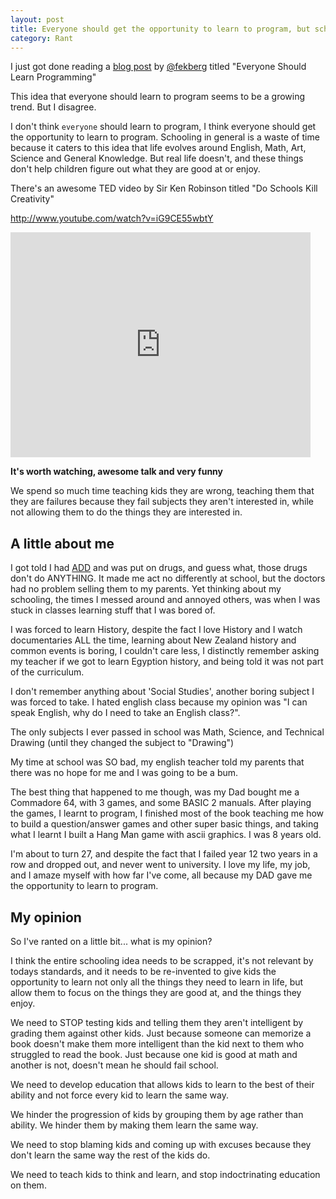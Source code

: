 ```yaml
---
layout: post
title: Everyone should get the opportunity to learn to program, but school is a waste of time
category: Rant
---
```


I just got done reading a [blog post](http://blog.filipekberg.se/2013/03/04/everyone-should-learn-programming/) by [@fekberg](https://twitter.com/fekberg) titled "Everyone Should Learn Programming"

This idea that everyone should learn to program seems to be a growing trend. But I disagree. 

I don't think `everyone` should learn to program, I think everyone should get the opportunity to learn to program. Schooling in general is a waste of time because it caters to this idea that life evolves around English, Math, Art, Science and General Knowledge. But real life doesn't, and these things don't help children figure out what they are good at or enjoy.

There's an awesome TED video by Sir Ken Robinson titled "Do Schools Kill Creativity"

<http://www.youtube.com/watch?v=iG9CE55wbtY>

<object width="480" height="360"><param name="movie" value="https://www.youtube.com/v/iG9CE55wbtY?hl=en_US&amp;version=3&amp;rel=0"></param><param name="allowFullScreen" value="true"></param><param name="allowscriptaccess" value="always"></param><embed src="https://www.youtube.com/v/iG9CE55wbtY?hl=en_US&amp;version=3&amp;rel=0" type="application/x-shockwave-flash" width="480" height="360" allowscriptaccess="always" allowfullscreen="true"></embed></object>

**It's worth watching, awesome talk and very funny**

<!--experpt-->

We spend so much time teaching kids they are wrong, teaching them that they are failures because they fail subjects they aren't interested in, while not allowing them to do the things they are interested in.

## A little about me

I got told I had [ADD](http://en.wikipedia.org/wiki/Attention_deficit_disorder) and was put on drugs, and guess what, those drugs don't do ANYTHING. It made me act no differently at school, but the doctors had no problem selling them to my parents. Yet thinking about my schooling, the times I messed around and annoyed others, was when I was stuck in classes learning stuff that I was bored of.

I was forced to learn History, despite the fact I love History and I watch documentaries ALL the time, learning about New Zealand history and common events is boring, I couldn't care less, I distinctly remember asking my teacher if we got to learn Egyption history, and being told it was not part of the curriculum. 

I don't remember anything about 'Social Studies', another boring subject I was forced to take. I hated english class because my opinion was "I can speak English, why do I need to take an English class?". 

The only subjects I ever passed in school was Math, Science, and Technical Drawing (until they changed the subject to "Drawing")

My time at school was SO bad, my english teacher told my parents that there was no hope for me and I was going to be a bum. 

The best thing that happened to me though, was my Dad bought me a Commadore 64, with 3 games, and some BASIC 2 manuals. After playing the games, I learnt to program, I finished most of the book teaching me how to build a question/answer games and other super basic things, and taking what I learnt I built a Hang Man game with ascii graphics. I was 8 years old.

I'm about to turn 27, and despite the fact that I failed year 12 two years in a row and dropped out, and never went to university. I love my life, my job, and I amaze myself with how far I've come, all because my DAD gave me the opportunity to learn to program. 

## My opinion

So I've ranted on a little bit... what is my opinion?

I think the entire schooling idea needs to be scrapped, it's not relevant by todays standards, and it needs to be re-invented to give kids the opportunity to learn not only all the things they need to learn in life, but allow them to focus on the things they are good at, and the things they enjoy. 

We need to STOP testing kids and telling them they aren't intelligent by grading them against other kids. Just because someone can memorize a book doesn't make them more intelligent than the kid next to them who struggled to read the book. Just because one kid is good at math and another is not, doesn't mean he should fail school.

We need to develop education that allows kids to learn to the best of their ability and not force every kid to learn the same way.

We hinder the progression of kids by grouping them by age rather than ability. We hinder them by making them learn the same way.

We need to stop blaming kids and coming up with excuses because they don't learn the same way the rest of the kids do. 

We need to teach kids to think and learn, and stop indoctrinating education on them.